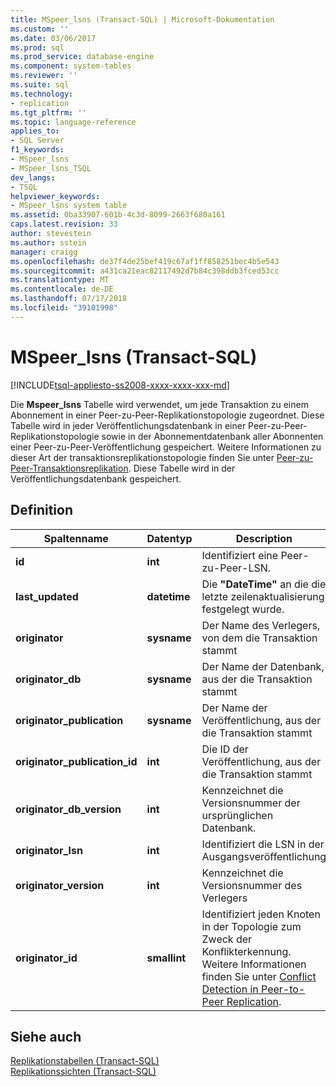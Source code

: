 ```yaml
---
title: MSpeer_lsns (Transact-SQL) | Microsoft-Dokumentation
ms.custom: ''
ms.date: 03/06/2017
ms.prod: sql
ms.prod_service: database-engine
ms.component: system-tables
ms.reviewer: ''
ms.suite: sql
ms.technology:
- replication
ms.tgt_pltfrm: ''
ms.topic: language-reference
applies_to:
- SQL Server
f1_keywords:
- MSpeer_lsns
- MSpeer_lsns_TSQL
dev_langs:
- TSQL
helpviewer_keywords:
- MSpeer_lsns system table
ms.assetid: 0ba33907-601b-4c3d-8099-2663f680a161
caps.latest.revision: 33
author: stevestein
ms.author: sstein
manager: craigg
ms.openlocfilehash: de37f4de25bef419c67af1ff858251bec4b5e543
ms.sourcegitcommit: a431ca21eac82117492d7b84c398ddb3fced53cc
ms.translationtype: MT
ms.contentlocale: de-DE
ms.lasthandoff: 07/17/2018
ms.locfileid: "39101998"
---
```

# <a name="mspeerlsns-transact-sql"></a>MSpeer_lsns (Transact-SQL)
[!INCLUDE[tsql-appliesto-ss2008-xxxx-xxxx-xxx-md](../../includes/tsql-appliesto-ss2008-xxxx-xxxx-xxx-md.md)]

  Die **Mspeer_lsns** Tabelle wird verwendet, um jede Transaktion zu einem Abonnement in einer Peer-zu-Peer-Replikationstopologie zugeordnet. Diese Tabelle wird in jeder Veröffentlichungsdatenbank in einer Peer-zu-Peer-Replikationstopologie sowie in der Abonnementdatenbank aller Abonnenten einer Peer-zu-Peer-Veröffentlichung gespeichert. Weitere Informationen zu dieser Art der transaktionsreplikationstopologie finden Sie unter [Peer-zu-Peer-Transaktionsreplikation](../../relational-databases/replication/transactional/peer-to-peer-transactional-replication.md). Diese Tabelle wird in der Veröffentlichungsdatenbank gespeichert.  
  
## <a name="definition"></a>Definition  
  
|Spaltenname|Datentyp|Description|  
|-----------------|---------------|-----------------|  
|**id**|**int**|Identifiziert eine Peer-zu-Peer-LSN.|  
|**last_updated**|**datetime**|Die **"DateTime"** an die die letzte zeilenaktualisierung festgelegt wurde.|  
|**originator**|**sysname**|Der Name des Verlegers, von dem die Transaktion stammt|  
|**originator_db**|**sysname**|Der Name der Datenbank, aus der die Transaktion stammt|  
|**originator_publication**|**sysname**|Der Name der Veröffentlichung, aus der die Transaktion stammt|  
|**originator_publication_id**|**int**|Die ID der Veröffentlichung, aus der die Transaktion stammt|  
|**originator_db_version**|**int**|Kennzeichnet die Versionsnummer der ursprünglichen Datenbank.|  
|**originator_lsn**|**int**|Identifiziert die LSN in der Ausgangsveröffentlichung|  
|**originator_version**|**int**|Kennzeichnet die Versionsnummer des Verlegers|  
|**originator_id**|**smallint**|Identifiziert jeden Knoten in der Topologie zum Zweck der Konflikterkennung. Weitere Informationen finden Sie unter [Conflict Detection in Peer-to-Peer Replication](../../relational-databases/replication/transactional/peer-to-peer-conflict-detection-in-peer-to-peer-replication.md).|  
  
## <a name="see-also"></a>Siehe auch  
 [Replikationstabellen &#40;Transact-SQL&#41;](../../relational-databases/system-tables/replication-tables-transact-sql.md)   
 [Replikationssichten &#40;Transact-SQL&#41;](../../relational-databases/system-views/replication-views-transact-sql.md)  
  
  
